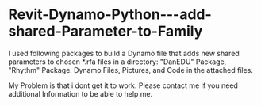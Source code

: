 # Revit-Dynamo-Python---add-shared-Parameter-to-Family
I used following packages to build a Dynamo file that adds new shared parameters to chosen *.rfa files in a directory:
"DanEDU" Package, "Rhythm" Package. Dynamo Files, Pictures, and Code in the attached files.

My Problem is that i dont get it to work. Please contact me if you need additional Information to be able to help me.
